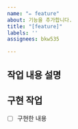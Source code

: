 ```yaml
---
name: "✏️ feature"
about: 기능을 추가합니다.
title: "[feature]"
labels: ''
assignees: bkw535

---
```


## 작업 내용 설명


## 구현 작업
- [ ] 구현한 내용
